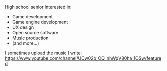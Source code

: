 High school senior interested in:
- Game development
- Game engine development
- UX design
- Open source software 
- Music production
- (and more...)


I sometimes upload the music I write:
https://www.youtube.com/channel/UCw02b_OQ_nhWqV80ha_1OSw/featured
<!---
LightningAA/LightningAA is a ✨ special ✨ repository because its `README.md` (this file) appears on your GitHub profile.
You can click the Preview link to take a look at your changes.
--->
